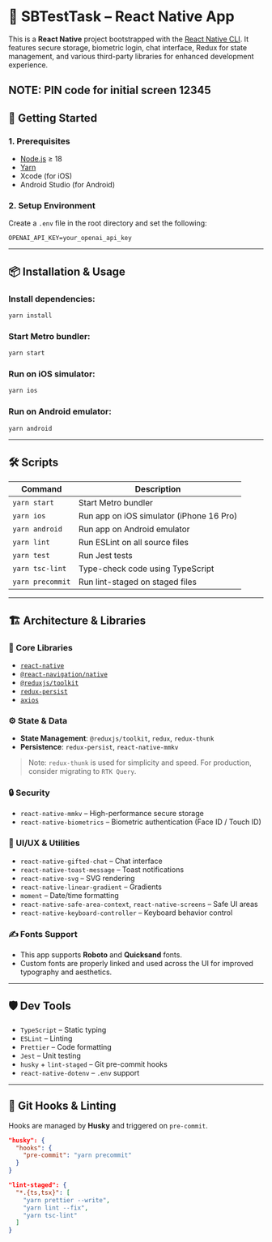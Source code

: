 # 📱 SBTestTask – React Native App

This is a **React Native** project bootstrapped with the [React Native CLI](https://github.com/react-native-community/cli).
It features secure storage, biometric login, chat interface, Redux for state management, and various third-party libraries for enhanced development experience.

NOTE: PIN code for initial screen 12345
---

## 🚀 Getting Started

### 1. Prerequisites

* [Node.js](https://nodejs.org/en/) ≥ 18
* [Yarn](https://classic.yarnpkg.com/)
* Xcode (for iOS)
* Android Studio (for Android)

### 2. Setup Environment

Create a `.env` file in the root directory and set the following:

```env
OPENAI_API_KEY=your_openai_api_key
```

---

## 📦 Installation & Usage

### Install dependencies:

```bash
yarn install
```

### Start Metro bundler:

```bash
yarn start
```

### Run on iOS simulator:

```bash
yarn ios
```

### Run on Android emulator:

```bash
yarn android
```

---

## 🛠️ Scripts

| Command          | Description                              |
| ---------------- | ---------------------------------------- |
| `yarn start`     | Start Metro bundler                      |
| `yarn ios`       | Run app on iOS simulator (iPhone 16 Pro) |
| `yarn android`   | Run app on Android emulator              |
| `yarn lint`      | Run ESLint on all source files           |
| `yarn test`      | Run Jest tests                           |
| `yarn tsc-lint`  | Type-check code using TypeScript         |
| `yarn precommit` | Run lint-staged on staged files          |

---

## 🏗️ Architecture & Libraries

### 🔧 Core Libraries

* [`react-native`](https://reactnative.dev/)
* [`@react-navigation/native`](https://reactnavigation.org/)
* [`@reduxjs/toolkit`](https://redux-toolkit.js.org/)
* [`redux-persist`](https://github.com/rt2zz/redux-persist)
* [`axios`](https://axios-http.com/)

### ⚙️ State & Data

* **State Management**: `@reduxjs/toolkit`, `redux`, `redux-thunk`
* **Persistence**: `redux-persist`, `react-native-mmkv`

> Note: `redux-thunk` is used for simplicity and speed. For production, consider migrating to `RTK Query`.

### 🔒 Security

* `react-native-mmkv` – High-performance secure storage
* `react-native-biometrics` – Biometric authentication (Face ID / Touch ID)

### 💬 UI/UX & Utilities

* `react-native-gifted-chat` – Chat interface
* `react-native-toast-message` – Toast notifications
* `react-native-svg` – SVG rendering
* `react-native-linear-gradient` – Gradients
* `moment` – Date/time formatting
* `react-native-safe-area-context`, `react-native-screens` – Safe UI areas
* `react-native-keyboard-controller` – Keyboard behavior control

### ✍️ Fonts Support

- This app supports **Roboto** and **Quicksand** fonts.
- Custom fonts are properly linked and used across the UI for improved typography and aesthetics.
---

## 🛡️ Dev Tools

* `TypeScript` – Static typing
* `ESLint` – Linting
* `Prettier` – Code formatting
* `Jest` – Unit testing
* `husky` + `lint-staged` – Git pre-commit hooks
* `react-native-dotenv` – `.env` support

---

## 🧪 Git Hooks & Linting

Hooks are managed by **Husky** and triggered on `pre-commit`.

```json
"husky": {
  "hooks": {
    "pre-commit": "yarn precommit"
  }
}
```

```json
"lint-staged": {
  "*.{ts,tsx}": [
    "yarn prettier --write",
    "yarn lint --fix",
    "yarn tsc-lint"
  ]
}
```
